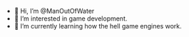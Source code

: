- 👋 Hi, I’m @ManOutOfWater
- 👀 I’m interested in game development. 
- 🌱 I’m currently learning how the hell game engines work.

<!---
ManOutOfWater/ManOutOfWater is a ✨ special ✨ repository because its `README.md` (this file) appears on your GitHub profile.
You can click the Preview link to take a look at your changes.
--->
